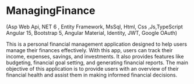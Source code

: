 # ManagingFinance
(Asp Web Api,  NET 6 , Entity Framework, MsSql, Html, Css ,Js,TypeScript Angular 15, Bootstrap 5, Angular Material, Identity, JWT, Google OAuth) 

This is a personal financial management application designed to help users manage their finances effectively. With this app, users can track their income, expenses, savings, and investments. It also provides features like budgeting, financial goal setting, and generating financial reports. The main objective of this application is to provide users with an overview of their financial health and assist them in making informed financial decisions.

